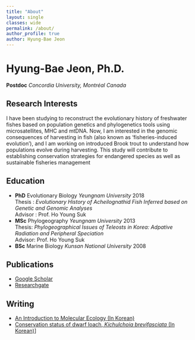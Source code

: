 ```yaml
---
title: "About"
layout: single
classes: wide
permalink: /about/
author_profile: true
author: Hyung-Bae Jeon
---
```


# Hyung-Bae Jeon, Ph.D.
**Postdoc** *Concordia University, Montréal Canada*

## Research Interests
I have been studying to reconstruct the evolutionary history of freshwater fishes based on population genetics and phylogenetics tools using microsatellites, MHC and mtDNA. Now, I am interested in the genomic consequences of harvesting in fish (also known as ‘fisheries-induced evolution’), and I am working on introduced Brook trout to understand how populations evolve during harvesting. This study will contribute to establishing conservation strategies for endangered species as well as sustainable fisheries management

## Education
* **PhD** Evolutionary Biology *Yeungnam University* 2018  
Thesis : *Evolutionary History of Acheilognathid Fish Inferred based on Genetic and Genomic Analyses*  
Advisor : Prof. Ho Young Suk  
* **MSc** Phylogeography *Yeungnam University* 2013  
Thesis: *Phylogeographical Issues of Teleosts in Korea: Adpative Radiation and Peripheral Speciation*  
Advisor: Prof. Ho Young Suk  
* **BSc** Marine Biology *Kunsan National University* 2008

## Publications
* [Google Scholar](https://scholar.google.co.kr/citations?user=6YI10DsAAAAJ&hl=ko)
* [Researchgate](https://www.researchgate.net/profile/Hyung_Bae_Jeon)

## Writing
* [An Introduction to Molecular Ecology (In Korean)](https://www.ibric.org/myboard/list.php?Board=news&PARA3=49)
* [Conservation status of dwarf loach, _Kichulchoia brevifasciata_ (In Korean)](http://ecotopia.hani.co.kr/204783)]
